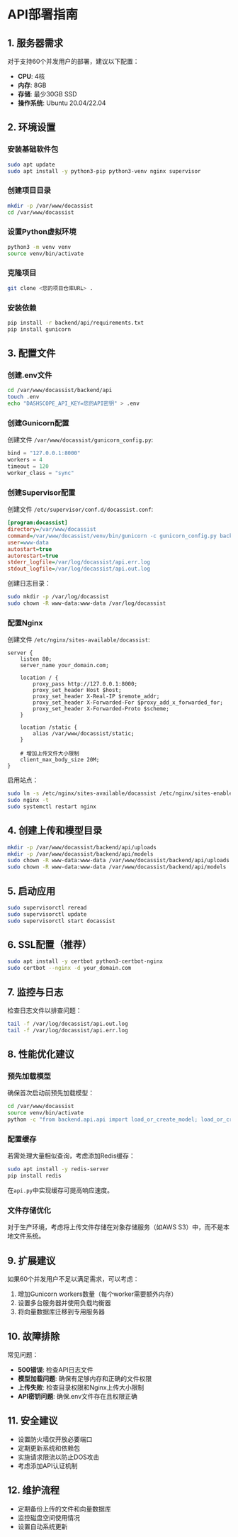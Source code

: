 
# API部署指南

## 1. 服务器需求

对于支持60个并发用户的部署，建议以下配置：
- **CPU**: 4核
- **内存**: 8GB
- **存储**: 最少30GB SSD
- **操作系统**: Ubuntu 20.04/22.04

## 2. 环境设置

### 安装基础软件包

```bash
sudo apt update
sudo apt install -y python3-pip python3-venv nginx supervisor
```

### 创建项目目录

```bash
mkdir -p /var/www/docassist
cd /var/www/docassist
```

### 设置Python虚拟环境

```bash
python3 -m venv venv
source venv/bin/activate
```

### 克隆项目

```bash
git clone <您的项目仓库URL> .
```

### 安装依赖

```bash
pip install -r backend/api/requirements.txt
pip install gunicorn
```

## 3. 配置文件

### 创建.env文件

```bash
cd /var/www/docassist/backend/api
touch .env
echo "DASHSCOPE_API_KEY=您的API密钥" > .env
```

### 创建Gunicorn配置

创建文件 `/var/www/docassist/gunicorn_config.py`:

```python
bind = "127.0.0.1:8000"
workers = 4
timeout = 120
worker_class = "sync"
```

### 创建Supervisor配置

创建文件 `/etc/supervisor/conf.d/docassist.conf`:

```ini
[program:docassist]
directory=/var/www/docassist
command=/var/www/docassist/venv/bin/gunicorn -c gunicorn_config.py backend.api.api:app
user=www-data
autostart=true
autorestart=true
stderr_logfile=/var/log/docassist/api.err.log
stdout_logfile=/var/log/docassist/api.out.log
```

创建日志目录：

```bash
sudo mkdir -p /var/log/docassist
sudo chown -R www-data:www-data /var/log/docassist
```

### 配置Nginx

创建文件 `/etc/nginx/sites-available/docassist`:

```nginx
server {
    listen 80;
    server_name your_domain.com;

    location / {
        proxy_pass http://127.0.0.1:8000;
        proxy_set_header Host $host;
        proxy_set_header X-Real-IP $remote_addr;
        proxy_set_header X-Forwarded-For $proxy_add_x_forwarded_for;
        proxy_set_header X-Forwarded-Proto $scheme;
    }

    location /static {
        alias /var/www/docassist/static;
    }

    # 增加上传文件大小限制
    client_max_body_size 20M;
}
```

启用站点：

```bash
sudo ln -s /etc/nginx/sites-available/docassist /etc/nginx/sites-enabled/
sudo nginx -t
sudo systemctl restart nginx
```

## 4. 创建上传和模型目录

```bash
mkdir -p /var/www/docassist/backend/api/uploads
mkdir -p /var/www/docassist/backend/api/models
sudo chown -R www-data:www-data /var/www/docassist/backend/api/uploads
sudo chown -R www-data:www-data /var/www/docassist/backend/api/models
```

## 5. 启动应用

```bash
sudo supervisorctl reread
sudo supervisorctl update
sudo supervisorctl start docassist
```

## 6. SSL配置（推荐）

```bash
sudo apt install -y certbot python3-certbot-nginx
sudo certbot --nginx -d your_domain.com
```

## 7. 监控与日志

检查日志文件以排查问题：

```bash
tail -f /var/log/docassist/api.out.log
tail -f /var/log/docassist/api.err.log
```

## 8. 性能优化建议

### 预先加载模型

确保首次启动前预先加载模型：

```bash
cd /var/www/docassist
source venv/bin/activate
python -c "from backend.api.api import load_or_create_model; load_or_create_model()"
```

### 配置缓存

若需处理大量相似查询，考虑添加Redis缓存：

```bash
sudo apt install -y redis-server
pip install redis
```

在`api.py`中实现缓存可提高响应速度。

### 文件存储优化

对于生产环境，考虑将上传文件存储在对象存储服务（如AWS S3）中，而不是本地文件系统。

## 9. 扩展建议

如果60个并发用户不足以满足需求，可以考虑：

1. 增加Gunicorn workers数量（每个worker需要额外内存）
2. 设置多台服务器并使用负载均衡器
3. 将向量数据库迁移到专用服务器

## 10. 故障排除

常见问题：

- **500错误**: 检查API日志文件
- **模型加载问题**: 确保有足够内存和正确的文件权限
- **上传失败**: 检查目录权限和Nginx上传大小限制
- **API密钥问题**: 确保.env文件存在且权限正确

## 11. 安全建议

- 设置防火墙仅开放必要端口
- 定期更新系统和依赖包
- 实施请求限流以防止DOS攻击
- 考虑添加API认证机制

## 12. 维护流程

- 定期备份上传的文件和向量数据库
- 监控磁盘空间使用情况
- 设置自动系统更新

